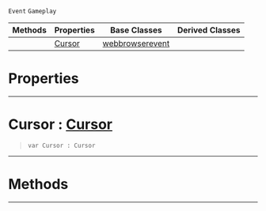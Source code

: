  `Event` `Gameplay`



|Methods|Properties|Base Classes|Derived Classes|
|---|---|---|---|
| |[ Cursor](https://github.com/ZilchEngine/ZilchDocs/blob/master/code_reference/class_reference/webbrowsercursorevent.markdown#cursor-zero-engine-docum)|[webbrowserevent](https://github.com/ZilchEngine/ZilchDocs/blob/master/code_reference/class_reference/webbrowserevent.markdown)| |


 #  Properties


---  
 #  Cursor : [Cursor](https://github.com/ZilchEngine/ZilchDocs/blob/master/code_reference/enum_reference.markdown#cursor)

> 
> ``` lang=cpp, name=Nada
> var Cursor : Cursor


---  
 #  Methods


---  
 

 